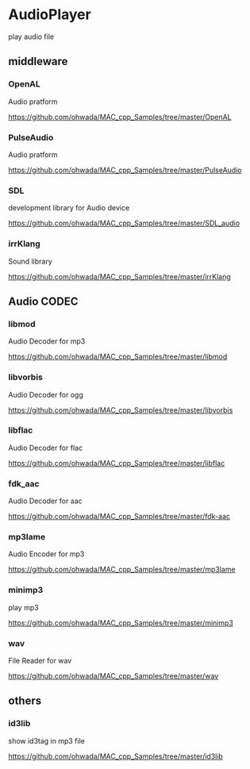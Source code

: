 AudioPlayer
===============

play audio file <br/>

## middleware

### OpenAL
Audio pratform <br/>

https://github.com/ohwada/MAC_cpp_Samples/tree/master/OpenAL <br/>

### PulseAudio
Audio pratform <br/>

https://github.com/ohwada/MAC_cpp_Samples/tree/master/PulseAudio <br/>

### SDL
development library for Audio device <br/>

https://github.com/ohwada/MAC_cpp_Samples/tree/master/SDL_audio <br/>

### irrKlang
Sound library <br/>

https://github.com/ohwada/MAC_cpp_Samples/tree/master/irrKlang <br/>


## Audio CODEC

### libmod
Audio Decoder for mp3 <br/>

https://github.com/ohwada/MAC_cpp_Samples/tree/master/libmod <br/>


### libvorbis
Audio Decoder for ogg <br/>

https://github.com/ohwada/MAC_cpp_Samples/tree/master/libvorbis <br/>


### libflac
Audio Decoder for flac <br/>

https://github.com/ohwada/MAC_cpp_Samples/tree/master/libflac <br/>

### fdk_aac
Audio Decoder for aac <br/>

https://github.com/ohwada/MAC_cpp_Samples/tree/master/fdk-aac <br/>

### mp3lame
Audio Encoder for mp3 <br/>

https://github.com/ohwada/MAC_cpp_Samples/tree/master/mp3lame <br/>

### minimp3
play mp3 <br/>

https://github.com/ohwada/MAC_cpp_Samples/tree/master/minimp3 <br/>

### wav
File Reader  for wav <br/>

https://github.com/ohwada/MAC_cpp_Samples/tree/master/wav <br/>

## others

### id3lib
show id3tag in mp3 file <br/>

https://github.com/ohwada/MAC_cpp_Samples/tree/master/id3lib <br/>

